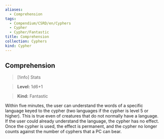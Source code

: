 ```yaml
---
aliases:
  - Comprehension
tags:
  - Compendium/CSRD/en/Cyphers
  - Cypher
  - Cypher/Fantastic
title: Comprehension
collection: Cyphers
kind: Cypher
---
```

## Comprehension    
>[!info] Stats    
> **Level:** 1d6+1    
> **Kind:** Fantastic  
    
Within five minutes, the user can understand the words of a specific language keyed to the cypher (two languages if the cypher is level 5 or higher). This is true even of creatures that do not normally have a language. If the user could already understand the language, the cypher has no effect. Once the cypher is used, the effect is permanent, and the cypher no longer counts against the number of cyphers that a PC can bear.